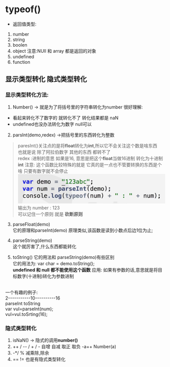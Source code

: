 # typeof()
- 返回值类型:
1. number
2. string
3. boolen
4. object  注意:NUll 和 array 都是返回的对象
5. undefined
6. function
## 显示类型转化 隐式类型转化

### 显示类型转化方法:
  1. Number()  -> 就是为了将括号里的字符串转化为number
    很好理解:
 -  看起来转化不了数字的 就转化不了 转化结果都是 naN
 -   undefined也没办法转化为数字 null可以


2. parsInt(demo,redex)    ->把括号里的东西转化为整数
> paresInt()关注点的是将**float**转化为**int**,所以它不会关注这个数是啥东西
> <br/> 也就是说 除了阿拉伯数字 其他的东西 都转不了
> <br/>
> redex :进制的意思 如果是16, 意思是把这个**float**当做16进制 转化为十进制 **int**
> 注意: 这个函数比较特殊的就是 它真的是一点也不管要转换的东西是个啥 只要有数字就不会停止
>![image](https://raw.githubusercontent.com/LeiYuPengGa/JavaScript53/lyp/image/image.png)
>  <br/>输出为 number : 123
<br/>可以记住一个原则 就是 **砍断原则** 
3. parseFloat(demo) <br/>
它的原理和parseInt(demo) 原理类似,该函数是读到小数点后边1位为止;

4. parseString(demo)
<br/> 这个就厉害了,什么东西都能转化

5. toString()
它的用法和 parseString(demo)有些区别 <br/>
它的用法为: var char = demo.toString(); <br/> 
   **undefined 和 null 都不能使用这个函数**
应用: 如果有参数的话,意思就是将目标数字(十进制)转化为参数进制
<br/>
 一个有趣的例子:
   <br/>
     2-----------10----------16  <br/>
    parseInt    toString   <br/>
     var vul=parseInt(num);
 <br/>
   vul=vul.toSrting(16);

### 隐式类型转化
1. isNaN()  -> 隐式的调用**number()**
2. ++ / -- / + / -  自增 自减 取正 取负
   -a++ Number(a)
3.  -*/ % 减乘除,除余
4. == != 也是有隐式类型转化
